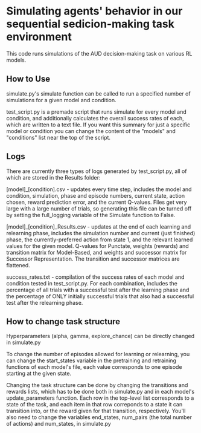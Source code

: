 
# Simulating agents' behavior in our sequential sedicion-making task environment
This code runs simulations of the AUD decision-making task on various RL models.



## How to Use

simulate.py's simulate function can be called to run a specified number of simulations for a given model and condition.

test_script.py is a premade script that runs simulate for every model and condition, and additionally calculates the overall success rates of each, which are written to a text file. If you want this summary for just a specific model or condition you can change the content of the "models" and "conditions" list near the top of the script.



## Logs

There are currently three types of logs generated by test_script.py, all of which are stored in the Results folder:

[model]_[condition].csv - updates every time step, includes the model and condition, simulation, phase and episode numbers, current state, action chosen, reward prediction error, and the current Q-values. Files get very large with a large number of trials, so generating this file can be turned off by setting the full_logging variable of the Simulate function to False.

[model]_[condition]_Results.csv - updates at the end of each learning and relearning phase, includes the simulation number and current (just finished) phase, the currently-preferred action from state 1, and the relevant learned values for the given model. Q-values for Punctate, weights (rewards) and transition matrix for Model-Based, and weights and successor matrix for Successor Representation. The transition and successor matrices are flattened.

success_rates.txt - compilation of the success rates of each model and condition tested in test_script.py. For each combination, includes the percentage of all trials with a successful test after the learning phase and the percentage of ONLY initially successful trials that also had a successful test after the relearning phase.



## How to change task structure

Hyperparameters (alpha, gamma, explore_chance) can be directly changed in simulate.py

To change the number of episodes allowed for learning or relearning, you can change the start_states variable in the pretraining and retraining functions of each model's file, each value corresponds to one episode starting at the given state.

Changing the task structure can be done by changing the transitions and rewards lists, which has to be done both in simulate.py and in each model's update_parameters function. Each row in the top-level list corresponds to a state of the task, and each item in that row correponds to a state it can transition into, or the reward given for that transition, respectively. You'll also need to change the variables end_states, num_pairs (the total number of actions) and num_states, in simulate.py
